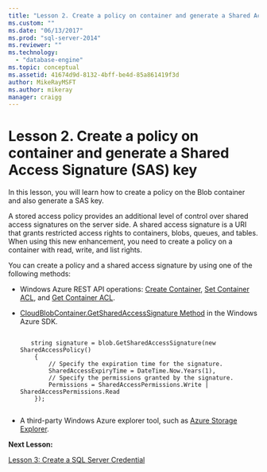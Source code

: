 ```yaml
---
title: "Lesson 2. Create a policy on container and generate a Shared Access Signature (SAS) key | Microsoft Docs"
ms.custom: ""
ms.date: "06/13/2017"
ms.prod: "sql-server-2014"
ms.reviewer: ""
ms.technology: 
  - "database-engine"
ms.topic: conceptual
ms.assetid: 41674d9d-8132-4bff-be4d-85a861419f3d
author: MikeRayMSFT
ms.author: mikeray
manager: craigg
---
```

# Lesson 2. Create a policy on container and generate a Shared Access Signature (SAS) key
  In this lesson, you will learn how to create a policy on the Blob container and also generate a SAS key.  
  
 A stored access policy provides an additional level of control over shared access signatures on the server side. A shared access signature is a URI that grants restricted access rights to containers, blobs, queues, and tables. When using this new enhancement, you need to create a policy on a container with read, write, and list rights.  
  
 You can create a policy and a shared access signature by using one of the following methods:  
  
-   Windows Azure REST API operations: [Create Container](https://msdn.microsoft.com/library/azure/dd179468.aspx), [Set Container ACL](https://msdn.microsoft.com/library/azure/dd179391.aspx), and [Get Container ACL](https://msdn.microsoft.com/library/azure/dd179469.aspx).  
  
-   [CloudBlobContainer.GetSharedAccessSignature Method](https://msdn.microsoft.com/library/azure/microsoft.windowsazure.storageclient.cloudblobcontainer.getsharedaccesssignature.aspx) in the Windows Azure SDK.  
  
    ```  
  
       string signature = blob.GetSharedAccessSignature(new SharedAccessPolicy()   
        {   
            // Specify the expiration time for the signature.   
            SharedAccessExpiryTime = DateTime.Now.Years(1),   
            // Specify the permissions granted by the signature.    
            Permissions = SharedAccessPermissions.Write | SharedAccessPermissions.Read   
        });  
  
    ```  
  
-   A third-party Windows Azure explorer tool, such as [Azure Storage Explorer](http://azurestorageexplorer.codeplex.com/).  
  
 **Next Lesson:**  
  
 [Lesson 3: Create a SQL Server Credential](../relational-databases/lesson-2-create-a-sql-server-credential-using-a-shared-access-signature.md)  
  
  
